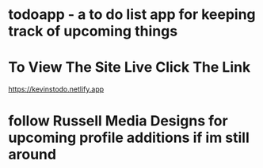 # todoapp - a to do list app for keeping track of upcoming things

# To View The Site Live Click The Link 
 https://kevinstodo.netlify.app

# follow Russell Media Designs for upcoming profile additions if im still around